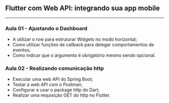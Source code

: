 ## Flutter com Web API: integrando sua app mobile
---

### Aula 01 - Ajustando o Dashboard

- A utilizar o row para estruturar Widgets no modo horizontal;
- Como utilizar funções de callback para delegar comportamentos de eventos;
- Como indicar que o argumento é obrigatório mesmo sendo opcional.

### Aula 02 - Realizando comunicação http

- Executar uma web API do Spring Boot;
- Testar a web API com o Postman;
- Configurar e usar o package http do Dart;
- Realizar uma requisição GET do http no Flutter.